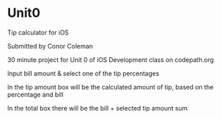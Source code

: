 # Unit0

Tip calculator for iOS

Submitted by Conor Coleman

30 minute project for Unit 0 of iOS Development class on codepath.org

Input bill amount & select one of the tip percentages

In the tip amount box will be the calculated amount of tip, based on the percentage and bill

In the total box there will be the bill + selected tip amount sum
